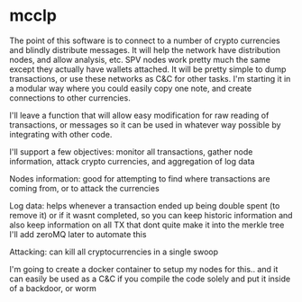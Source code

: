 # mcclp

The point of this software is to connect to a number of crypto currencies and blindly distribute messages.  It will
help the network have distribution nodes, and allow analysis, etc.  SPV nodes work pretty much the same except they
actually have wallets attached.  It will be pretty simple to dump transactions, or use these networks as C&C for
other tasks.  I'm starting it in a modular way where you could easily copy one note, and create connections to other
currencies.

I'll leave a function that will allow easy modification for raw reading of transactions, or messages so it can be used
in whatever way possible by integrating with other code.

I'll support a few objectives: monitor all transactions, gather node information,
attack crypto currencies, and aggregation of log data

Nodes information: good for attempting to find where transactions are coming from, or to
attack the currencies

Log data:
helps whenever a transaction ended up being double spent (to remove it) or if it wasnt completed, so you can keep
historic information and also keep information on all TX that dont quite make it into the merkle tree
I'll add zeroMQ later to automate this

Attacking:
can kill all cryptocurrencies in a single swoop

I'm going to create a docker container to setup my nodes for this.. and it can easily be used as a C&C
if you compile the code solely and put it inside of a backdoor, or worm